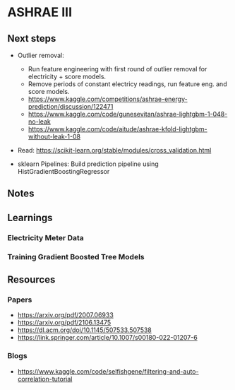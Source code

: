 # ASHRAE III

## Next steps

- Outlier removal:
    - Run feature engineering with first round of outlier removal for electricity + score models.
    - Remove periods of constant electricy readings, run feature eng. and score models.
    - https://www.kaggle.com/competitions/ashrae-energy-prediction/discussion/122471
    - https://www.kaggle.com/code/gunesevitan/ashrae-lightgbm-1-048-no-leak
    - https://www.kaggle.com/code/aitude/ashrae-kfold-lightgbm-without-leak-1-08


- Read: https://scikit-learn.org/stable/modules/cross_validation.html
- sklearn Pipelines: Build prediction pipeline using HistGradientBoostingRegressor

## Notes

## Learnings

### Electricity Meter Data

### Training Gradient Boosted Tree Models

## Resources

### Papers

- https://arxiv.org/pdf/2007.06933
- https://arxiv.org/pdf/2106.13475
- https://dl.acm.org/doi/10.1145/507533.507538
- https://link.springer.com/article/10.1007/s00180-022-01207-6

### Blogs

- https://www.kaggle.com/code/selfishgene/filtering-and-auto-correlation-tutorial